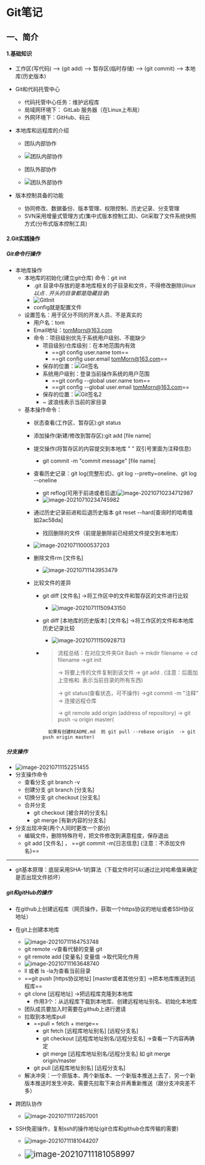 # Git笔记

## 一、简介

#### 1.基础知识

+ 工作区(写代码)  -->  (git add)  -->  暂存区(临时存储)  -->  (git commit)  -->  本地库(历史版本)
+ Git和代码托管中心
  + 代码托管中心任务：维护远程库
  + 局域网环境下： GitLab 服务器（在Linux上布局）
  + 外网环境下：GitHub、码云

+ 本地库和远程库的介绍

  + 团队内部协作
  + ![团队内部协作](Git.assets/团队内部协作.jpg)

  

  + 团队外部协作
  + ![团队外部协作](Git.assets/团队外部协作.jpg)

+ 版本控制具备的功能
  + 协同修改、数据备份、版本管理、权限控制、历史记录、分支管理
  + SVN采用增量式管理方式(集中式版本控制工具)、Git采取了文件系统快照方式(分布式版本控制工具)

#### 2.Git实践操作

##### Git命令行操作

+ 本地库操作
  + 本地库的初始化(建立git仓库)  命令：git init
    - .git 目录中存放的是本地库相关的子目录和文件，不得修改删除(_linux 以点 . 开头的目录都是隐藏目录_)
    - ![GitInit](Git.assets/GitInit.jpg)
    - config就是配置文件
  + 设置签名：用于区分不同的开发人员、不是真实的
    + 用户名：tom
    + Email地址：tomMorn@163.com  
    + 命令：项目级别优先于系统用户级别、不能缺少
      + 项目级别/仓库级别：在本地范围内有效
        + ==git config user.name tom==
        + ==git config user.email tomMorn@163.com==
      + 保存的位置：![Git签名](Git.assets/Git签名.jpg)
      + 系统用户级别：登录当前操作系统的用户范围
        + ==git config --global user.name tom==
        + ==git config --global user.email tomMorn@163.com==
      + 保存的位置：![Git签名2](Git.assets/Git签名2.jpg)
      + ~ 波浪线表示当前的家目录
  + 基本操作命令：
    + 状态查看(工作区、暂存区):git status
    + 添加操作(新建/修改到暂存区):git add [file name]
    + 提交操作(将暂存区的内容提交到本地库  "  "  双引号里面为注释信息)
      + git commit -m "commit message" [file name]
    + 查看历史记录：git log(完整形式)、git log --pretty=oneline、git log --oneline
      + git reflog(可用于前进或者后退)![image-20210710234712987](Git.assets/image-20210710234712987.png)
      + ![image-20210710234745982](Git.assets/image-20210710234745982.png)
    + 通过历史记录前进和后退历史版本 git reset --hard[查询时的哈希值 如2ac58da]
      + 找回删除的文件（前提是删除前已经把文件提交到本地库）
    + ![image-20210711000537203](Git.assets/image-20210711000537203.png)
    
    + 删除文件rm [文件名]
      + ![image-20210711143953479](Git.assets/image-20210711143953479.png)
    + 比较文件的差异
      + git diff [文件名]      ->将工作区中的文件和暂存区的文件进行比较
        + ![image-20210711150943150](Git.assets/image-20210711150943150.png)
      + git diff [本地库的历史版本] [文件名]       ->将工作区的文件和本地库历史记录比较
        + ![image-20210711150928713](Git.assets/image-20210711150928713.png)
        
      + > 流程总结：在对应文件夹Git Bash    ->    mkdir filename    ->    cd   filename   ->git init
        >
        > ->   将要上传的文件复制到该文件   ->   git add .    (注意：后面加上空格和. 表示当前目录的所有东西)
        >
        > ->   git status(查看状态，可不操作)   ->git commit -m "注释"    ->  连接远程仓库 
        >
        > ->   git remote add origin (address of repository)    ->   git push -u origin master(

              如果有创建README.md  则 git pull --rebase origin  -> git push origin master)
##### 分支操作

  + ![image-20210711152251455](Git.assets/image-20210711152251455.png)
  + 分支操作命令
    + 查看分支 git branch -v
    + 创建分支 git branch [分支名]
    + 切换分支 git checkout [分支名]
    + 合并分支
      + git checkout [被合并的分支名]
      + git merge [有新内容的分支名]
  + 分支出现冲突(两个人同时更改一个部分)
    + 编辑文件，删除特殊符号，把文件修改到满意程度，保存退出
    + git add [文件名]   ，  ==git commit -m[日志信息]         {注意：不添加文件名}==

---

+ git基本原理：底层采用SHA-1的算法（下载文件时可以通过比对哈希值来确定是否出现文件损坏）

  

##### git和gitHub的操作

  + 在github上创建远程库（网页操作，获取一个https协议的地址或者SSH协议地址）

  + 在git上创建本地库

    + ![image-20210711164753748](Git.assets/image-20210711164753748.png)
    + git remote -v查看代替的变量    git
    + git remote add [变量名]   变量值     ->取代简化作用
    + ![image-20210711163648740](Git.assets/image-20210711163648740.png)
    + ll  或者 ls -la为查看当前目录
    + ==git push [https协议地址] [master或者其他分支]          ->把本地库推送到远程库==
    + git clone [远程地址]   ->把远程库克隆到本地库
      + 作用3个：从远程库下载到本地库、创建远程地址别名、初始化本地库
    + 团队成员要加入时需要在github上进行邀请
    + 拉取到本地库pull
      + ==pull = fetch + merge==
        + git fetch [远程库地址别名] [远程分支名]
        + git checkout  [远程库地址别名/远程分支名]   ->查看一下内容再确定
        + git merge [远程库地址别名/远程分支名]    如 git merge origin/master
      + git pull [远程库地址别名] [远程分支名]
    + 解决冲突：一个原版本、两个新版本、一个新版本推送上去了、另一个新版本推送时发生冲突、需要先拉取下来合并再重新推送（跟分支冲突差不多）

  + 跨团队协作

    + ![image-20210711172857001](Git.assets/image-20210711172857001.png)

  + SSH免密操作，复制ssh的操作地址(git仓库和github仓库传输的需要)

    + ![image-20210711181044207](Git.assets/image-20210711181044207.png)

    + <img src="Git.assets/image-20210711181058997.png" alt="image-20210711181058997" style="zoom:150%;" />

      

  

